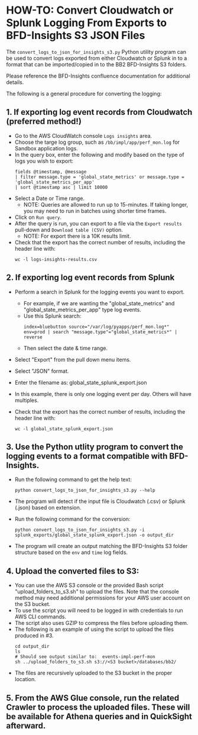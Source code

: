 # HOW-TO: Convert Cloudwatch or Splunk Logging From Exports to BFD-Insights S3 JSON Files

The `convert_logs_to_json_for_insights_s3.py` Python utility program can be used to convert logs exported from either Cloudwatch or Splunk in to a format that can be imported/copied in to the BB2 BFD-Insights S3 folders.


Please reference the BFD-Insights confluence documentation for additional details.


The following is a general procedure for converting the logging:

## 1. If exporting log event records from Cloudwatch (preferred method!)

* Go to the AWS CloudWatch console `Logs insights` area.
* Choose the targe log group, such as `/bb/impl/app/perf_mon.log` for Sandbox application logs.
* In the query box, enter the following and modify based on the type of logs you wish to export:
    ```
    fields @timestamp, @message
    | filter message.type = 'global_state_metrics' or message.type = 'global_state_metrics_per_app'
    | sort @timestamp asc | limit 10000
    ```
* Select a Date or Time range.
  - NOTE: Queries are allowed to run up to 15-minutes. If taking longer, you may need to run in batches using shorter time frames.
* Click on `Run query`.
* After the query is run, you can export to a file via the `Export results` pull-down and `Download table (CSV)` option.
  - NOTE:  For export there is a 10K results limit.
* Check that the export has the correct number of results, including the header line with:
    ```
    wc -l logs-insights-results.csv
    ```


## 2. If exporting log event records from Splunk

* Perform a search in Splunk for the logging events you want to export.
  - For example, if we are wanting the "global_state_metrics" and "global_state_metrics_per_app" type log events.
  - Use this Splunk search:
    ```
    index=bluebutton source="/var/log/pyapps/perf_mon.log*" env=prod | search "message.type"="global_state_metrics*" | reverse
    ```
  - Then select the date & time range.

* Select "Export" from the pull down menu items.
* Select "JSON" format.
* Enter the filename as:  global_state_splunk_export.json
* In this example, there is only one logging event per day. Others will have multiples.
* Check that the export has the correct number of results, including the header line with:
    ```
    wc -l global_state_splunk_export.json
    ```



## 3. Use the Python utlity program to convert the logging events to a format compatible with BFD-Insights.

* Run the following command to get the help text:
    ```
    python convert_logs_to_json_for_insights_s3.py --help
    ```

* The program will detect if the input file is Cloudwatch (.csv) or Splunk (.json) based on extension.
* Run the following command for the conversion:
    ```
    python convert_logs_to_json_for_insights_s3.py -i splunk_exports/global_state_splunk_export.json -o output_dir
    ```
* The program will create an output matching the BFD-Insights S3 folder structure based on the `env` and `time` log fields.

## 4. Upload the converted files to S3:

* You can use the AWS S3 console or the provided Bash script "upload_folders_to_s3.sh" to upload the files. Note that the console method may need additional permissions for your AWS user account on the S3 bucket.
* To use the script you will need to be logged in with credentials to run AWS CLI commands.
* The script also uses GZIP to compress the files before uploading them.
* The following is an example of using the script to upload the files produced in #3.
    ```
    cd output_dir
    ls
    # Should see output similar to:  events-impl-perf-mon
    sh ../upload_folders_to_s3.sh s3://<S3 bucket>/databases/bb2/
    ```
* The files are recursively uploaded to the S3 bucket in the proper location.

## 5. From the AWS Glue console, run the related Crawler to process the uploaded files. These will be available for Athena queries and in QuickSight afterward.
